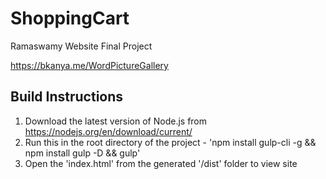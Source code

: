 # ShoppingCart
Ramaswamy Website Final Project

https://bkanya.me/WordPictureGallery

## Build Instructions

1. Download the latest version of Node.js from https://nodejs.org/en/download/current/
2. Run this in the root directory of the project - 'npm install gulp-cli -g && npm install gulp -D && gulp'
3. Open the 'index.html' from the generated '/dist' folder to view site
